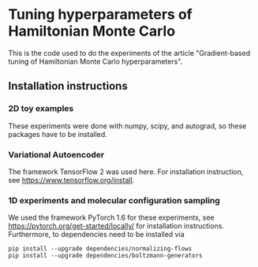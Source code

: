 # Tuning hyperparameters of Hamiltonian Monte Carlo

This is the code used to do the experiments of the article "Gradient-based tuning of Hamiltonian Monte Carlo 
hyperparameters". 

## Installation instructions

### 2D toy examples

These experiments were done with numpy, scipy, and autograd, so these packages have to be installed.

### Variational Autoencoder

The framework TensorFlow 2 was used here. For installation instruction, see https://www.tensorflow.org/install.

### 1D experiments and molecular configuration sampling

We used the framework PyTorch 1.6 for these experiments, see  https://pytorch.org/get-started/locally/ for installation
instructions. Furthermore, to dependencies need to be installed via
```
pip install --upgrade dependencies/normalizing-flows
pip install --upgrade dependencies/boltzmann-generators
```
